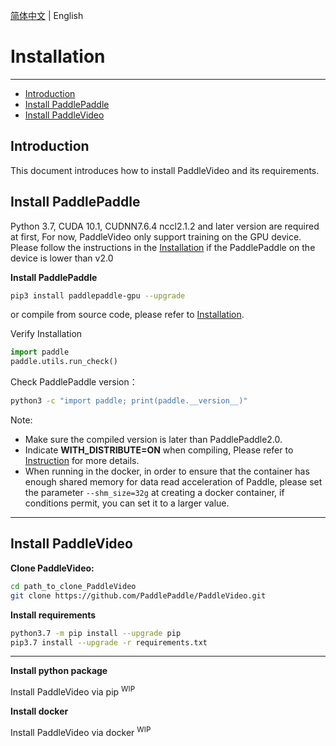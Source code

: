 [简体中文](../zh-CN/install.md) | English

# Installation

---

- [Introduction](#Introduction)
- [Install PaddlePaddle](#Install-PaddlePaddle)
- [Install PaddleVideo](#Install-PaddleVideo)

## Introduction

This document introduces how to install PaddleVideo and its requirements.

## Install PaddlePaddle

Python 3.7, CUDA 10.1, CUDNN7.6.4 nccl2.1.2 and later version are required at first, For now, PaddleVideo only support training on the GPU device. Please follow the instructions in the [Installation](http://www.paddlepaddle.org.cn/install/quick) if the PaddlePaddle on the device is lower than v2.0

**Install PaddlePaddle**

```bash
pip3 install paddlepaddle-gpu --upgrade
```

or compile from source code, please refer to [Installation](http://www.paddlepaddle.org.cn/install/quick).

Verify Installation

```python
import paddle
paddle.utils.run_check()
```

Check PaddlePaddle version：

```bash
python3 -c "import paddle; print(paddle.__version__)"
```

Note:
- Make sure the compiled version is later than PaddlePaddle2.0.
- Indicate **WITH_DISTRIBUTE=ON** when compiling, Please refer to [Instruction](https://www.paddlepaddle.org.cn/documentation/docs/zh/develop/install/Tables.html#id3) for more details.
- When running in the docker, in order to ensure that the container has enough shared memory for data read acceleration of Paddle, please set the parameter `--shm_size=32g` at creating a docker container, if conditions permit, you can set it to a larger value.

---

## Install PaddleVideo

**Clone PaddleVideo:**

```bash
cd path_to_clone_PaddleVideo
git clone https://github.com/PaddlePaddle/PaddleVideo.git
```

**Install requirements**

```bash
python3.7 -m pip install --upgrade pip
pip3.7 install --upgrade -r requirements.txt
```

---

**Install python package**

Install PaddleVideo via pip <sup>WIP</sup>

**Install docker**

Install PaddleVideo via docker <sup>WIP</sup> 


